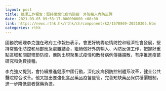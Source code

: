 ```yaml
---
layout: post
title: 總理工作報告：堅持常態化疫情防控　外防輸入內防反彈
date: 2021-03-05 09:58:17.000000000 +08:00
link: https://news.rthk.hk/rthk/ch/component/k2/1578869-20210305.htm
categories: rthk
---
```


國務院總理李克強在政府工作報告表示，會更好統籌疫情防控和經濟社會發展，堅持常態化防控和局部應急處置結合，繼續做好外防輸入、內防反彈工作，把握好重點區域和關鍵環節防控，嚴防出現聚集式疫情和散發病例傳播擴散，有序推進疫苗研究和免費接種。

李克強又提到，會持續推進健康中國行動，深化疾病預防控制體系改革，健全公共醫院綜合改革。他又提出要強化食品藥品疫苗監管，完善短缺藥品保供穩價機制，進一步降低患者醫藥負擔。

